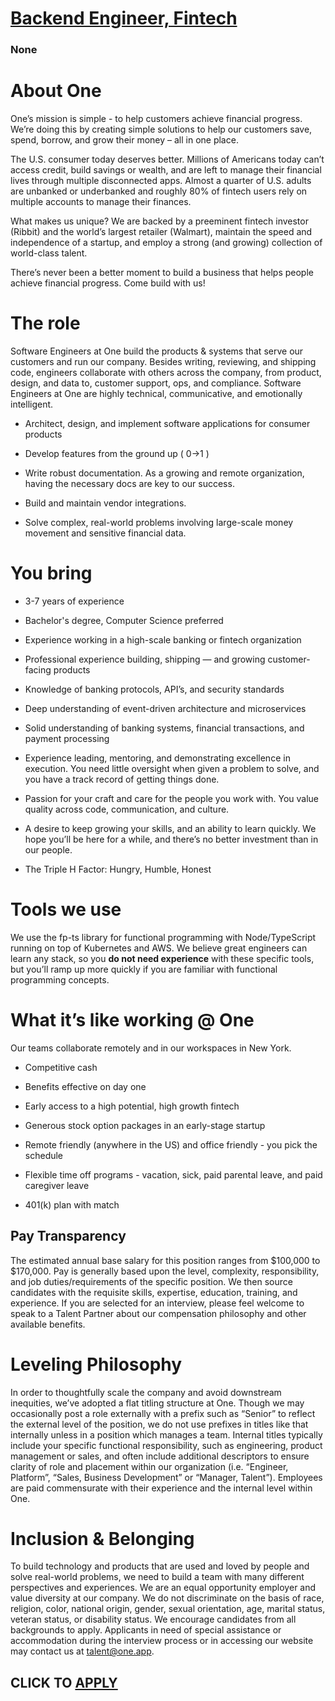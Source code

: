 # [Backend Engineer, Fintech](https://www.remotewlb.com/apply/backend-engineer-fintech-117348)  
### None  
####  

# About One

One’s mission is simple - to help customers achieve financial progress. We’re doing this by creating simple solutions to help our customers save, spend, borrow, and grow their money – all in one place.

The U.S. consumer today deserves better. Millions of Americans today can’t access credit, build savings or wealth, and are left to manage their financial lives through multiple disconnected apps. Almost a quarter of U.S. adults are unbanked or underbanked and roughly 80% of fintech users rely on multiple accounts to manage their finances.

What makes us unique? We are backed by a preeminent fintech investor (Ribbit) and the world’s largest retailer (Walmart), maintain the speed and independence of a startup, and employ a strong (and growing) collection of world-class talent.

There’s never been a better moment to build a business that helps people achieve financial progress. Come build with us!

# The role

Software Engineers at One build the products & systems that serve our customers and run our company. Besides writing, reviewing, and shipping code, engineers collaborate with others across the company, from product, design, and data to, customer support, ops, and compliance. Software Engineers at One are highly technical, communicative, and emotionally intelligent.

  * Architect, design, and implement software applications for consumer products

  * Develop features from the ground up ( 0->1 )

  * Write robust documentation. As a growing and remote organization, having the necessary docs are key to our success. 

  * Build and maintain vendor integrations.

  * Solve complex, real-world problems involving large-scale money movement and sensitive financial data.  

# You bring

  * 3-7 years of experience

  * Bachelor's degree, Computer Science preferred 

  * Experience working in a high-scale banking or fintech organization

  * Professional experience building, shipping — and growing customer-facing products

  * Knowledge of banking protocols, API’s, and security standards

  * Deep understanding of event-driven architecture and microservices

  * Solid understanding of banking systems, financial transactions, and payment processing

  * Experience leading, mentoring, and demonstrating excellence in execution. You need little oversight when given a problem to solve, and you have a track record of getting things done.

  * Passion for your craft and care for the people you work with. You value quality across code, communication, and culture.

  * A desire to keep growing your skills, and an ability to learn quickly. We hope you’ll be here for a while, and there’s no better investment than in our people.

  * The Triple H Factor: Hungry, Humble, Honest

# Tools we use

We use the fp-ts library for functional programming with Node/TypeScript running on top of Kubernetes and AWS. We believe great engineers can learn any stack, so you **do not need experience** with these specific tools, but you’ll ramp up more quickly if you are familiar with functional programming concepts.

# What it’s like working @ One

Our teams collaborate remotely and in our workspaces in New York.

  * Competitive cash

  * Benefits effective on day one 

  * Early access to a high potential, high growth fintech

  * Generous stock option packages in an early-stage startup

  * Remote friendly (anywhere in the US) and office friendly - you pick the schedule

  * Flexible time off programs - vacation, sick, paid parental leave, and paid caregiver leave

  * 401(k) plan with match

## Pay Transparency

The estimated annual base salary for this position ranges from $100,000 to $170,000. Pay is generally based upon the level, complexity, responsibility, and job duties/requirements of the specific position. We then source candidates with the requisite skills, expertise, education, training, and experience. If you are selected for an interview, please feel welcome to speak to a Talent Partner about our compensation philosophy and other available benefits.

# Leveling Philosophy

In order to thoughtfully scale the company and avoid downstream inequities, we’ve adopted a flat titling structure at One. Though we may occasionally post a role externally with a prefix such as “Senior” to reflect the external level of the position, we do not use prefixes in titles like that internally unless in a position which manages a team. Internal titles typically include your specific functional responsibility, such as engineering, product management or sales, and often include additional descriptors to ensure clarity of role and placement within our organization (i.e. “Engineer, Platform”, “Sales, Business Development” or “Manager, Talent”). Employees are paid commensurate with their experience and the internal level within One.

# Inclusion & Belonging

To build technology and products that are used and loved by people and solve real-world problems, we need to build a team with many different perspectives and experiences. We are an equal opportunity employer and value diversity at our company. We do not discriminate on the basis of race, religion, color, national origin, gender, sexual orientation, age, marital status, veteran status, or disability status. We encourage candidates from all backgrounds to apply. Applicants in need of special assistance or accommodation during the interview process or in accessing our website may contact us at talent@one.app.

  
## CLICK TO [APPLY](https://www.remotewlb.com/apply/backend-engineer-fintech-117348)

